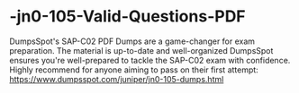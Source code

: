 # -jn0-105-Valid-Questions-PDF
DumpsSpot's SAP-C02 PDF Dumps are a game-changer for exam preparation. The material is up-to-date and well-organized DumpsSpot ensures you're well-prepared to tackle the SAP-C02 exam with confidence. Highly recommend for anyone aiming to pass on their first attempt: https://www.dumpsspot.com/juniper/jn0-105-dumps.html

